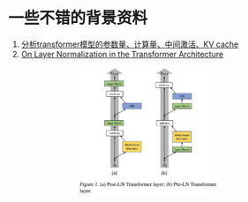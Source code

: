 # 一些不错的背景资料

1. [分析transformer模型的参数量、计算量、中间激活、KV cache](https://zhuanlan.zhihu.com/p/624740065)
1. [On Layer Normalization in the Transformer Architecture](http://proceedings.mlr.press/v119/xiong20b/xiong20b.pdf)
   
<p align="center">
<img src="figures/pre-post-layer-normalization-in-transformer.png" width=50%>
</p>